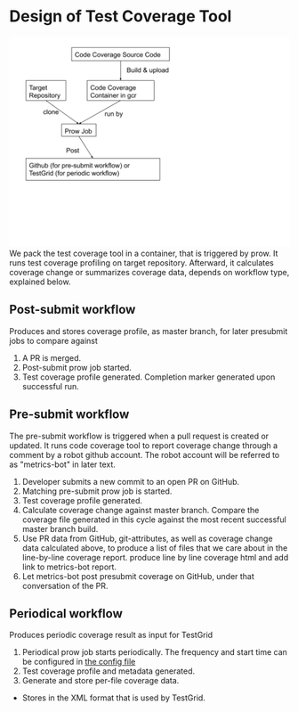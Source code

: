 # Design of Test Coverage Tool

![design.svg](design.svg)
We pack the test coverage tool in a container, that is triggered by prow. It runs test coverage profiling on target repository. Afterward, it calculates coverage change or summarizes coverage data, depends on workflow type, explained below.  

## Post-submit workflow

Produces and stores coverage profile, as master branch, for later presubmit jobs to compare against

1. A PR is merged.
1. Post-submit prow job started.
1. Test coverage profile generated. Completion marker generated upon successful run.

## Pre-submit workflow

The pre-submit workflow is triggered when a pull request is created or updated.
It runs code coverage tool to report coverage change through a comment by a robot github account.
The robot account will be referred to as "metrics-bot" in later text.

1. Developer submits a new commit to an open PR on GitHub.
1. Matching pre-submit prow job is started.
1. Test coverage profile generated.
1. Calculate coverage change against master branch. Compare the coverage file generated in this cycle against the most recent successful master branch build.
1. Use PR data from GitHub, git-attributes, as well as coverage change data calculated above, to produce a list of files that we care about in the line-by-line coverage report. produce line by line coverage html and add link to metrics-bot report.
1. Let metrics-bot post presubmit coverage on GitHub, under that conversation of the PR.

## Periodical workflow

Produces periodic coverage result as input for TestGrid

1. Periodical prow job starts periodically.
The frequency and start time can be configured in [the config file](../../ci/prow/config.yaml)
1. Test coverage profile and metadata generated.
1. Generate and store per-file coverage data.
  - Stores in the XML format that is used by TestGrid.